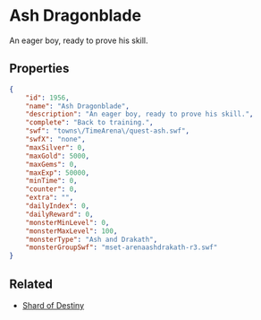 # Ash Dragonblade

An eager boy, ready to prove his skill.

## Properties

```json
{
    "id": 1956,
    "name": "Ash Dragonblade",
    "description": "An eager boy, ready to prove his skill.",
    "complete": "Back to training.",
    "swf": "towns\/TimeArena\/quest-ash.swf",
    "swfX": "none",
    "maxSilver": 0,
    "maxGold": 5000,
    "maxGems": 0,
    "maxExp": 50000,
    "minTime": 0,
    "counter": 0,
    "extra": "",
    "dailyIndex": 0,
    "dailyReward": 0,
    "monsterMinLevel": 0,
    "monsterMaxLevel": 100,
    "monsterType": "Ash and Drakath",
    "monsterGroupSwf": "mset-arenaashdrakath-r3.swf"
}
```

## Related

- [Shard of Destiny](../items/20977-shard-of-destiny.md)

